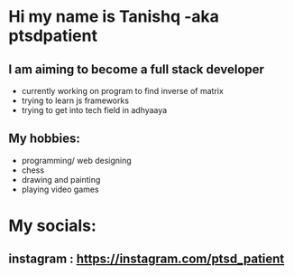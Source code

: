 # Hi my name is Tanishq -aka ptsdpatient
## I am aiming to become a full stack developer
- currently working on program to find inverse of matrix
- trying to learn js frameworks 
- trying to get into tech field in adhyaaya

## My hobbies:
- programming/ web designing 
- chess 
- drawing and painting
- playing video games

# My socials:
## instagram : https://instagram.com/ptsd_patient
